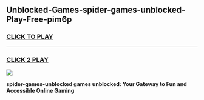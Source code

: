 
## Unblocked-Games-spider-games-unblocked-Play-Free-pim6p
<h3>
<a href="https://premium76.site?title=spider-games-unblocked&ref=20A">CLICK TO PLAY</a></h3>
<hr>

<h3>
<a href="https://premium76.site?title=spider-games-unblocked&ref=20A">CLICK 2 PLAY</a>
  
</h3>

<a href="https://premium76.site?title=spider-games-unblocked&ref=20A"><img src="https://clearcache.store/games.png"></a>


**spider-games-unblocked games unblocked: Your Gateway to Fun and Accessible Online Gaming**
